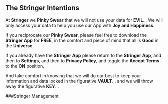 ## The Stringer Intentions

At **Stringer** we **Pinky Swear** that we will not use your data for **EVIL**... We will only access your data to help you use our App with **Joy and Happiness**.

If you reciprocate our **Pinky Swear**, please feel free to download the **Stringer App** for **FREE**, in the comfort and piece of mind that all is **Good** in the **Universe**.

If you already have the **Stringer App** please return to the **Stringer App**, and then to **Settings**, and then to **Privacy Policy**, and toggle the **Accept Terms** to the **ON** position.

And take comfort in knowing that we will do our best to keep your information and data locked in the figurative **VAULT**... and we will throw away the figurative **KEY**...

###Stringer Management

